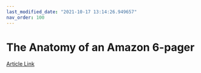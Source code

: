 ```yaml
---
last_modified_date: "2021-10-17 13:14:26.949657"
nav_order: 100
---
```


# The Anatomy of an Amazon 6-pager

 [Article Link](https://writingcooperative.com/the-anatomy-of-an-amazon-6-pager-fc79f31a41c9)
